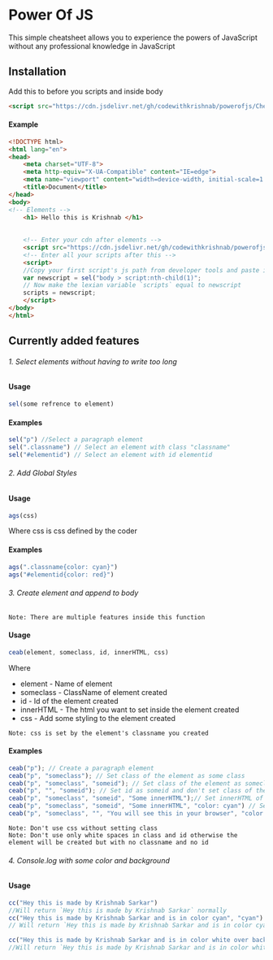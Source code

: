 # Power Of JS
This simple cheatsheet allows you to experience the powers of JavaScript without any professional knowledge in JavaScript

## Installation
Add this to before you scripts and inside body
```html
<script src="https://cdn.jsdelivr.net/gh/codewithkrishnab/powerofjs/Cheatfc.js"></script>
```
#### Example
```html
<!DOCTYPE html>
<html lang="en">
<head>
    <meta charset="UTF-8">
    <meta http-equiv="X-UA-Compatible" content="IE=edge">
    <meta name="viewport" content="width=device-width, initial-scale=1.0">
    <title>Document</title>
</head>
<body>
<!-- Elements -->
    <h1> Hello this is Krishnab </h1>
    
    
    <!-- Enter your cdn after elements -->
    <script src="https://cdn.jsdelivr.net/gh/codewithkrishnab/powerofjs/Cheatfc.js"></script>
    <!-- Enter all your scripts after this -->
    <script>
    //Copy your first script's js path from developer tools and paste it to a var
    var newscript = sel("body > script:nth-child(1)";
    // Now make the lexian variable `scripts` equal to newscript
    scripts = newscript;
    </script>
</body>
</html>
```
## Currently added features

######  1. Select elements without having to write too long
#### Usage 
```javascript
sel(some refrence to element)
```
#### Examples
```javascript
sel("p") //Select a paragraph element
sel(".classname") // Select an element with class "classname"
sel("#elementid") // Select an element with id elementid
```

###### 2. Add Global Styles
#### Usage
```javascript
ags(css)
```
Where css is css defined by the coder
#### Examples
```javascript
ags(".classname{color: cyan}")
ags("#elementid{color: red}")
```
###### 3. Create element and append to body
```
Note: There are multiple features inside this function
```
#### Usage
```javascript
ceab(element, someclass, id, innerHTML, css)
```
Where 
* element - Name of element
* someclass - ClassName of element created
* id - Id of the element created
* innerHTML - The html you want to set inside the element created
* css - Add some styling to the element created

```
Note: css is set by the element's classname you created
```
#### Examples

```javascript
ceab("p"); // Create a paragraph element
ceab("p", "someclass"); // Set class of the element as some class
ceab("p", "someclass", "someid"); // Set class of the element as someclass and id as someid
ceab("p", "", "someid"); // Set id as someid and don't set class of the element
ceab("p", "someclass", "someid", "Some innerHTML");// Set innerHTML of the element as Some innerHTML and set class someclass and id as someid
ceab("p", "someclass", "someid", "Some innerHTML", "color: cyan") // Set class of the element as some class, id as someid and style the element with color cyan
ceab("p", "someclass", "", "You will see this in your browser", "color: cyan"); // Set class as someclass and give class and give styling as color cyan
```
```
Note: Don't use css without setting class
Note: Don't use only white spaces in class and id otherwise the element will be created but with no classname and no id
```
###### 4. Console.log with some color and background
#### Usage
```javascript
cc("Hey this is made by Krishnab Sarkar")
//Will return `Hey this is made by Krishnab Sarkar` normally
cc("Hey this is made by Krishnab Sarkar and is in color cyan", "cyan")
// Will return `Hey this is made by Krishnab Sarkar and is in color cyan` in color cyan

cc("Hey this is made by Krishnab Sarkar and is in color white over background red", "white", "red")
//Will return `Hey this is made by Krishnab Sarkar and is in color white over background red` in color white and background red\
```